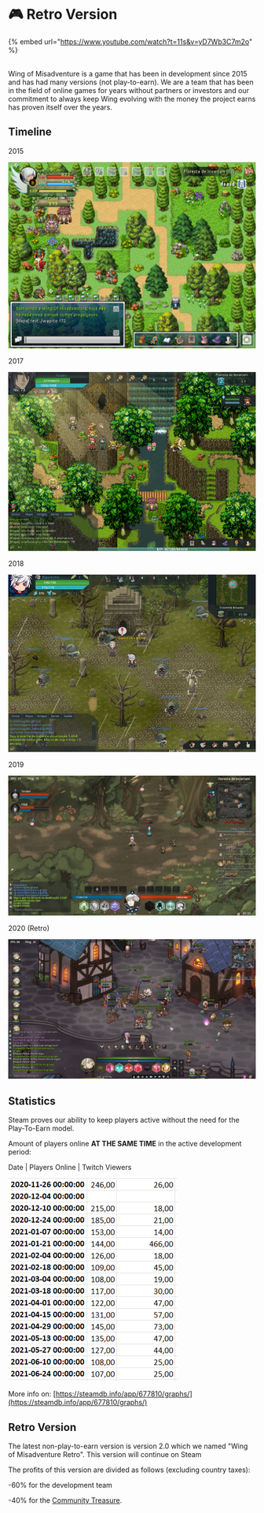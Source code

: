 # 🎮 Retro Version

{% embed url="https://www.youtube.com/watch?t=11s&v=yD7Wb3C7m2o" %}

\
Wing of Misadventure is a game that has been in development since 2015 and has had many versions (not play-to-earn). We are a team that has been in the field of online games for years without partners or investors and our commitment to always keep Wing evolving with the money the project earns has proven itself over the years.

## Timeline

2015

![](<.gitbook/assets/image (15).png>)

2017

![](<.gitbook/assets/image (31).png>)

2018

![](<.gitbook/assets/image (30).png>)

2019

![](<.gitbook/assets/image (27).png>)

2020 (Retro)

![](<.gitbook/assets/image (33).png>)



## Statistics

Steam proves our ability to keep players active without the need for the Play-To-Earn model.

Amount of players online **AT THE SAME TIME** in the active development period:

Date | Players Online | Twitch Viewers

![](<.gitbook/assets/image (20).png>)

More info on: [https://steamdb.info/app/677810/graphs/](https://steamdb.info/app/677810/graphs/)

## Retro Version

The latest non-play-to-earn version is version 2.0 which we named "Wing of Misadventure Retro". This version will continue on Steam

The profits of this version are divided as follows (excluding country taxes):

\-60% for the development team

\-40% for the [Community Treasure](community-treasure.md).
